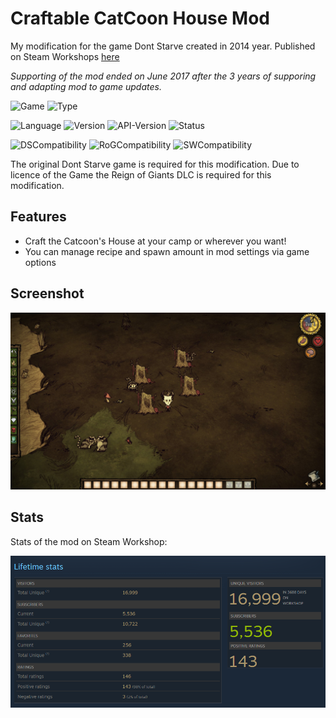 # Craftable CatCoon House Mod

My modification for the game Dont Starve created in 2014 year.
Published on Steam Workshops [here](https://steamcommunity.com/sharedfiles/filedetails/?id=245640159)

_Supporting of the mod ended on June 2017 after the 3 years of supporing and adapting mod to game updates._

![Game](https://img.shields.io/badge/game-DontStarve-blue)
![Type](https://img.shields.io/badge/type-Mod-red)

![Language](https://img.shields.io/badge/language-Lua-purple)
![Version](https://img.shields.io/badge/version-1.2-brightgreen)
![API-Version](https://img.shields.io/badge/apiversion-6-brightgreen)
![Status](https://img.shields.io/badge/status-stable-brightgreen)

![DSCompatibility](https://img.shields.io/badge/dont_starve_compatible-false-red)
![RoGCompatibility](https://img.shields.io/badge/reign_of_giants_compatible-true-brightgreen)
![SWCompatibility](https://img.shields.io/badge/shipwrecked_compatible-true-brightgreen)

The original Dont Starve game is required for this modification.
Due to licence of the Game the Reign of Giants DLC is required for this modification.

## Features

- Craft the Catcoon's House at your camp or wherever you want!
- You can manage recipe and spawn amount in mod settings via game options

## Screenshot

![screenshot.jpg](about%2Fscreenshot.jpg)

## Stats

Stats of the mod on Steam Workshop:

![stats.png](about%2Fstats.png)
